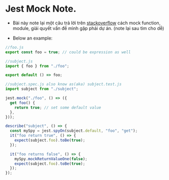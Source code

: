 # Jest Mock Note.

- Bài này note lại một câu trả lời trên [stackoverflow](https://stackoverflow.com/a/54807475/1406656) cách mock function, module, giải quyết vấn đề mình gặp phải dự án. (note lại sau tìm cho dễ)

- Below an example:

```js linenums="1"
//foo.js
export const foo = true; // could be expression as well
```

```js linenums="1"
//subject.js
import { foo } from "./foo";

export default () => foo;
```

```js linenums="1"
//subject.spec.js also know as(aka) subject.test.js
import subject from "./subject";

jest.mock("./foo", () => ({
  get foo() {
    return true; // set some default value
  },
}));

describe("subject", () => {
  const mySpy = jest.spyOn(subject.default, "foo", "get");
  it("foo return true", () => {
    expect(subject.foo).toBe(true);
  });

  it("foo returns false", () => {
    mySpy.mockReturnValueOne(false);
    expect(subject.foo).toBe(true);
  });
});
```
